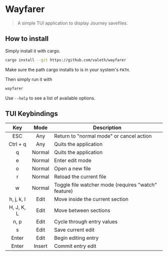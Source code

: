 # Wayfarer
> A simple TUI application to display Journey savefiles.


## How to install

Simply install it with cargo.

```sh
cargo install --git https://github.com/valeth/wayfarer
```

Make sure the path cargo installs to is in your system's `PATH`.

Then simply run it with

```sh
wayfarer
```

Use `--help` to see a list of available options.


## TUI Keybindings

| Key         | Mode   | Description                                         |
|:-----------:|:------:| --------------------------------------------------- |
| ESC         | Any    | Return to "normal mode" or cancel action            |
| Ctrl + q    | Any    | Quits the application                               |
| q           | Normal | Quits the application                               |
| e           | Normal | Enter edit mode                                     |
| o           | Normal | Open a new file                                     |
| r           | Normal | Reload the current file                             |
| w           | Normal | Toggle file watcher mode (requires "watch" feature) |
| h, j, k, l  | Edit   | Move inside the current section                     |
| H, J, K, L  | Edit   | Move between sections                               |
| n, p        | Edit   | Cycle through entry values                          |
| s           | Edit   | Save current edit                                   |
| Enter       | Edit   | Begin editing entry                                 |
| Enter       | Insert | Commit entry edit                                   |
